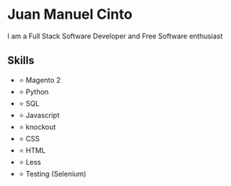 # Juan Manuel Cinto

I am a Full Stack Software Developer and Free Software enthusiast

## Skills

- ⭐ Magento 2
- ⭐ Python
- ⭐ SQL
- ⭐ Javascript
- ⭐ knockout
- ⭐ CSS
- ⭐ HTML
- ⭐ Less
- ⭐ Testing (Selenium)

